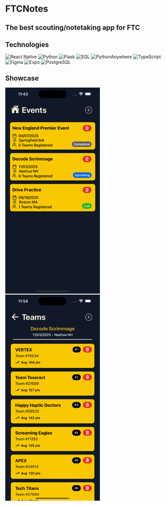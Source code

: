 # FTCNotes

<h2>The best scouting/notetaking app for FTC</h2>

## Technologies
![React Native](https://img.shields.io/badge/React%20Native-4FB0D6?style=for-the-badge&logo=react&logoColor=white)
![Python](https://img.shields.io/badge/Python-F0DB4F?style=for-the-badge&logo=python&logoColor=white)
![Flask](https://img.shields.io/badge/Flask-000000?style=for-the-badge&logo=flask&logoColor=white)
![SQL](https://img.shields.io/badge/SQL-6C9BD2?style=for-the-badge&logo=sql&logoColor=white)
![PythonAnywhere](https://img.shields.io/badge/PythonAnywhere-1AA1D6?style=for-the-badge&logo=py&logoColor=white)
![TypeScript](https://img.shields.io/badge/TypeScript-3178C6?style=for-the-badge&logo=typescript&logoColor=white)
![Figma](https://img.shields.io/badge/Figma-F24E1E?style=for-the-badge&logo=figma&logoColor=white)
![Expo](https://img.shields.io/badge/Expo-111827?style=for-the-badge&logo=expo&logoColor=white)
![PostgreSQL](https://img.shields.io/badge/PostgreSQL-2F6D8C?style=for-the-badge&logo=postgresql&logoColor=white)

## Showcase
<p float="left">
  <img src="./readMeImages/eventsPicture" width="300"/>
  &nbsp;&nbsp;&nbsp;&nbsp;&nbsp;
  <img src="./readMeImages/teamsPicture" width="300" />
</p>
